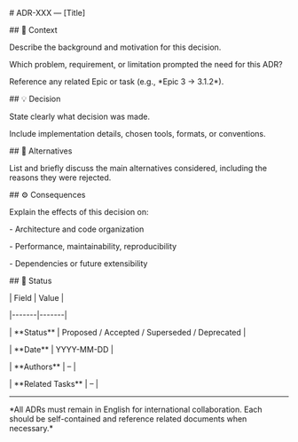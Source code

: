 \# ADR-XXX — \[Title]



\## 🧩 Context

Describe the background and motivation for this decision.

Which problem, requirement, or limitation prompted the need for this ADR?

Reference any related Epic or task (e.g., \*Epic 3 → 3.1.2\*).



\## 💡 Decision

State clearly what decision was made.

Include implementation details, chosen tools, formats, or conventions.



\## 🔁 Alternatives

List and briefly discuss the main alternatives considered, including the reasons they were rejected.



\## ⚙️ Consequences

Explain the effects of this decision on:

\- Architecture and code organization

\- Performance, maintainability, reproducibility

\- Dependencies or future extensibility



\## 📅 Status

| Field | Value |

|-------|-------|

| \*\*Status\*\* | Proposed / Accepted / Superseded / Deprecated |

| \*\*Date\*\* | YYYY-MM-DD |

| \*\*Authors\*\* | – |

| \*\*Related Tasks\*\* | – |



---



\*All ADRs must remain in English for international collaboration. Each should be self-contained and reference related documents when necessary.\*
